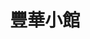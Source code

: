 ---
title: "豐華小館"
description: "豐華小館"
layout: shop
keywords:
  - 美食競賽
  - 台灣美食
  - 美食精選
datePublished: "2025-06-30"
dateModified: "2025-07-03"
city: "新北市"
district: "板橋區"
address: "新北市板橋區雙十路二段209號"
phone: "0282529789"
geo: "25.028944449484097, 121.47322423616514"
google_map: "https://maps.app.goo.gl/ZE5UPg3uecsF1xG78"
footinder: "https://footinder.com.tw/%E6%96%B0%E5%8C%97%E5%B8%82%E6%9D%BF%E6%A9%8B%E5%8D%80/6644/"
official: "https://fonhua.blogspot.com/"
award:
  - name: "500盤"
    year: "2024"
    entries:
      - dishes:
          - "冰糖蹄膀"

---